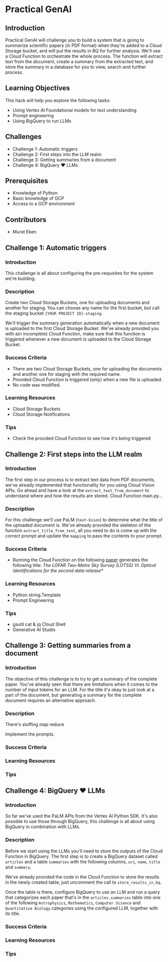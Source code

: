 # Practical GenAI

## Introduction

Practical GenAI will challenge you to build a system that is going to summarize scientific papers (in PDF format) when they're added to a Cloud Storage bucket, and will put the results in BQ for further analysis. We'll use a Cloud Function to orchestrate the whole process. The function will extract text from the document, create a summary from the extracted text, and store the summary in a database for you to view, search and further process.

## Learning Objectives

This hack will help you explore the following tasks:

- Using Vertex AI Foundational models for text understanding
- Prompt engineering 
- Using BigQuery to run LLMs

## Challenges

- Challenge 1: Automatic triggers
- Challenge 2: First steps into the LLM realm
- Challenge 3: Getting summaries from a document
- Challenge 4: BigQuery &#10084; LLMs

## Prerequisites

- Knowledge of Python
- Basic knowledge of GCP
- Access to a GCP environment

## Contributors

- Murat Eken

## Challenge 1: Automatic triggers

### Introduction 

This challenge is all about configuring the pre-requisites for the system we're building.

### Description

Create two Cloud Storage Buckets, one for uploading documents and another for staging. You can choose any name for the first bucket, but call the staging bucket `{YOUR PROJECT ID}-staging`.

We'll trigger the summary generation automatically when a new document is uploaded to the first Cloud Storage Bucket. We've already provided you with a(n incomplete) Cloud Function, make sure that this function is triggered whenever a new document is uploaded to the Cloud Storage Bucket.

### Success Criteria

- There are two Cloud Storage Buckets, one for uploading the documents and another one for staging with the required name.
- Provided Cloud Function is triggered (only) when a new file is uploaded.
- No code was modified.

### Learning Resources

- Cloud Storage Buckets
- Cloud Storage Notifications

### Tips

- Check the provided Cloud Function to see how it's being triggered

## Challenge 2: First steps into the LLM realm

### Introduction

The first step in our process is to extract text data from PDF documents, we've already implemented that functionality for you using Cloud Vision APIs. Go ahead and have a look at the `extract_text_from_document` to understand where and how the results are stored. Cloud Function main.py...

### Description

For this challenge we'll use PaLM (`text-bison`) to determine what the title of the uploaded document is. We've already provided the skeleton of the function `extract_title_from_text`, all you need to do is come up with the correct prompt and update the `mapping` to pass the contents to your prompt.

### Success Criteria

- Running the Cloud Function on the following [paper](https://arxiv.org/pdf/2309.00102) generates the following title: _The LOFAR Two-Metre Sky Survey (LOTSS) VI. Optical identifications for the second data release*_

### Learning Resources

- Python string.Template
- Prompt Engineering

### Tips

- gsutil cat & jq Cloud Shell
- Generative AI Studio

## Challenge 3: Getting summaries from a document

### Introduction

The objective of this challenge is to try to get a summary of the complete paper. You've already seen that there are limitations when it comes to the number of input tokens for an LLM. For the title it's okay to just look at a part of the document, but generating a summary for the complete document requires an alternative approach.

### Description

There's stuffing map reduce

Implement the prompts.

### Success Criteria

### Learning Resources

### Tips

## Challenge 4: BigQuery &#10084; LLMs

### Introduction

So far we've used the PaLM APIs from the Vertex AI Python SDK. It's also possible to use those through BigQuery, this challenge is all about using BigQuery in combination with LLMs.

### Description

Before we start using the LLMs you'll need to store the outputs of the Cloud Function in BigQuery. The first step is to create a BigQuery dataset called `articles` and a table `summaries` with the following columns, `uri`, `name`, `title` and `summary`.

We've already provided the code in the Cloud Function to store the results in the newly created table, just uncomment the call to `store_results_in_bq`.

Once the table is there, configure BigQuery to use an LLM and run a query that categorizes each paper that's in the `articles.summaries` table into one of the following `Astrophysics`, `Mathematics`, `Computer Science` and `Quantitative Biology` categories using the configured LLM, together with its title.

### Success Criteria

### Learning Resources

### Tips
